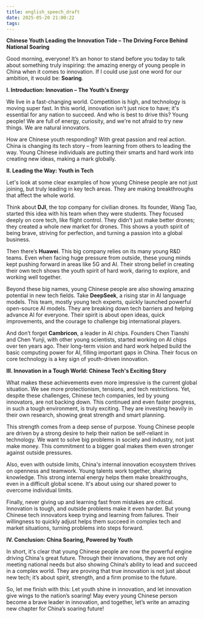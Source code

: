 ```yaml
---
title: english_speech_draft
date: 2025-05-20 21:00:22
tags:
---
```


**Chinese Youth Leading the Innovation Tide – The Driving Force Behind National Soaring**

Good morning, everyone! It’s an honor to stand before you today to talk about something truly inspiring: the amazing energy of young people in China when it comes to innovation. If I could use just one word for our ambition, it would be: **Soaring**.

**I. Introduction: Innovation – The Youth's Energy**

We live in a fast-changing world. Competition is high, and technology is moving super fast. In this world, innovation isn't just nice to have; it's essential for any nation to succeed. And who is best to drive this? Young people! We are full of energy, curiosity, and we're not afraid to try new things. We are natural innovators.

How are Chinese youth responding? With great passion and real action. China is changing its tech story – from learning from others to leading the way. Young Chinese individuals are putting their smarts and hard work into creating new ideas, making a mark globally.

**II. Leading the Way: Youth in Tech**

Let's look at some clear examples of how young Chinese people are not just joining, but truly leading in key tech areas. They are making breakthroughs that affect the whole world.

Think about **DJI**, the top company for civilian drones. Its founder, Wang Tao, started this idea with his team when they were students. They focused deeply on core tech, like flight control. They didn't just make better drones; they created a whole new market for drones. This shows a youth spirit of being brave, striving for perfection, and turning a passion into a global business.

Then there’s **Huawei**. This big company relies on its many young R&D teams. Even when facing huge pressure from outside, these young minds kept pushing forward in areas like 5G and AI. Their strong belief in creating their own tech shows the youth spirit of hard work, daring to explore, and working well together.

Beyond these big names, young Chinese people are also showing amazing potential in new tech fields. Take **DeepSeek**, a rising star in AI language models. This team, mostly young tech experts, quickly launched powerful open-source AI models. They are breaking down tech barriers and helping advance AI for everyone. Their spirit is about open ideas, quick improvements, and the courage to challenge big international players.

And don’t forget **Cambricon**, a leader in AI chips. Founders Chen Tianshi and Chen Yunji, with other young scientists, started working on AI chips over ten years ago. Their long-term vision and hard work helped build the basic computing power for AI, filling important gaps in China. Their focus on core technology is a key sign of youth-driven innovation.

**III. Innovation in a Tough World: Chinese Tech's Exciting Story**

What makes these achievements even more impressive is the current global situation. We see more protectionism, tensions, and tech restrictions. Yet, despite these challenges, Chinese tech companies, led by young innovators, are not backing down. This continued and even faster progress, in such a tough environment, is truly exciting. They are investing heavily in their own research, showing great strength and smart planning.

This strength comes from a deep sense of purpose. Young Chinese people are driven by a strong desire to help their nation be self-reliant in technology. We want to solve big problems in society and industry, not just make money. This commitment to a bigger goal makes them even stronger against outside pressures.

Also, even with outside limits, China's internal innovation ecosystem thrives on openness and teamwork. Young talents work together, sharing knowledge. This strong internal energy helps them make breakthroughs, even in a difficult global scene. It's about using our shared power to overcome individual limits.

Finally, never giving up and learning fast from mistakes are critical. Innovation is tough, and outside problems make it even harder. But young Chinese tech innovators keep trying and learning from failures. Their willingness to quickly adjust helps them succeed in complex tech and market situations, turning problems into steps forward.

**IV. Conclusion: China Soaring, Powered by Youth**

In short, it's clear that young Chinese people are now the powerful engine driving China's great future. Through their innovations, they are not only meeting national needs but also showing China’s ability to lead and succeed in a complex world. They are proving that true innovation is not just about new tech; it’s about spirit, strength, and a firm promise to the future.

So, let me finish with this: Let youth shine in innovation, and let innovation give wings to the nation’s soaring! May every young Chinese person become a brave leader in innovation, and together, let’s write an amazing new chapter for China’s soaring future!
